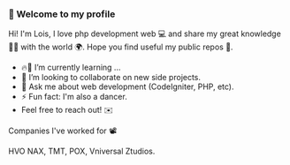 ###   👋 Welcome to my profile 

Hi! I'm Lois, I love php development web 💻 and share my great knowledge 🧠💪 with the world 🌍. 
Hope you find useful my public repos 💩.

- 🔥🚀 I’m currently learning ...
- 👯  I’m looking to collaborate on new side projects.
- 💬 Ask me about web development (CodeIgniter, PHP, etc).
- ⚡ Fun fact: I'm also a dancer.
- Feel free to reach out! ✉️ 


Companies I've worked for 📽️

HVO NAX, TMT, POX, Vniversal Ztudios.
